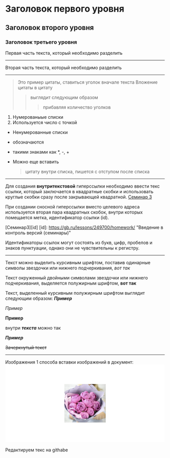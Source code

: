 # Заголовок первого уровня #
## Заголовок второго уровня ##
### Заголовок третьего уровня ### 

Первая часть текста, который необходимо разделить
***
Вторая часть текста, который необходимо разделить

---

> Это пример цитаты, ставиться уголок вначале текста
> Вложение цитаты в цитату
>> выглядит следующим образом
>>> прибавляя количество уголков

1. Нумерованыые списки
2. Используется число с точкой

* Ненумерованные списки
- обозначаются
+ такими знаками как  *, -, +

+ Можно еще вставить
  > цитату внутри списка, пишется с отступом после списка



***
Для создания **внутритекстовой** гиперссылки необходимо ввести текс ссылки, который заключается в квадратные скобки и использовать круглые скобки сразу после закрывающей квадратной.
[Семинар 3](https://gb.ru/lessons/249700/homework/ "Введение в контроль версий (семинары)")

При создании сносной гиперссылки вместо целевого адреса используется вторая пара квадратных скобок, внутри которых помещается метка, идентификатор ссылки (id).

[Семинар3][id]
[id]: https://gb.ru/lessons/249700/homework/ "Введение в контроль версий (семинары)"

Идентификаторы ссылок могут состоять из букв, цифр, пробелов и знаков пунктуации, однако они не чувствительны к регистру.

***

Текст можно выделить курсивным шрифтом, поставив одинарные символы звездочки или нижнего подчеркивания, *вот так* 

Текст окруженный двойными символами звездочки или нижнего подчеркивания, выделяется полужирным шрифтом, **вот так**

Текст, выделенный курсивным полужирным шрифтом выглядит следующим образом:
***Пример***

_Пример_

__Пример__

внутри *__текста__* можно так

___Пример___  

~~Зачеркнутый текст~~


***

Изображения
1 способа вставки изображений в документ:
![Пионы](Цветы.jpg)

Редактируем текс на githabe

